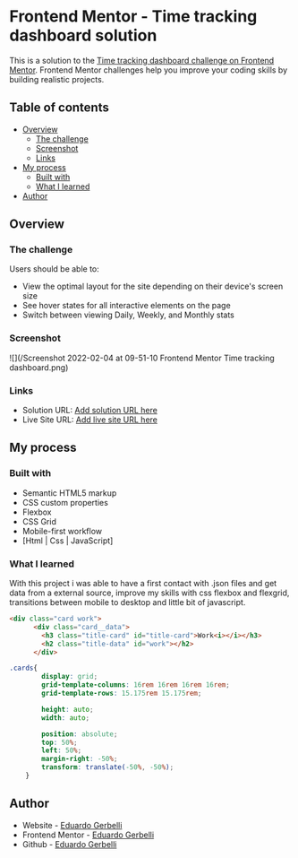 # Frontend Mentor - Time tracking dashboard solution

This is a solution to the [Time tracking dashboard challenge on Frontend Mentor](https://www.frontendmentor.io/challenges/time-tracking-dashboard-UIQ7167Jw). Frontend Mentor challenges help you improve your coding skills by building realistic projects. 

## Table of contents

- [Overview](#overview)
  - [The challenge](#the-challenge)
  - [Screenshot](#screenshot)
  - [Links](#links)
- [My process](#my-process)
  - [Built with](#built-with)
  - [What I learned](#what-i-learned)
- [Author](#author)

## Overview

### The challenge

Users should be able to:

- View the optimal layout for the site depending on their device's screen size
- See hover states for all interactive elements on the page
- Switch between viewing Daily, Weekly, and Monthly stats

### Screenshot

![](/Screenshot 2022-02-04 at 09-51-10 Frontend Mentor Time tracking dashboard.png)


### Links

- Solution URL: [Add solution URL here](https://github.com/gerbelli27/timetracking)
- Live Site URL: [Add live site URL here](https://gerbelli27.github.io/timetracking/)

## My process

### Built with

- Semantic HTML5 markup
- CSS custom properties
- Flexbox
- CSS Grid
- Mobile-first workflow
- [Html | Css | JavaScript]


### What I learned

With this project i was able to have a first contact with .json files and get data from a external source, improve my skills with css flexbox and flexgrid, transitions between mobile to desktop and little bit of javascript.



```html
<div class="card work">
      <div class="card__data">
        <h3 class="title-card" id="title-card">Work<i></i></h3>
        <h2 class="title-data" id="work"></h2>
      </div>
```
```css
.cards{
        display: grid;
        grid-template-columns: 16rem 16rem 16rem 16rem;
        grid-template-rows: 15.175rem 15.175rem;

        height: auto;
        width: auto;

        position: absolute;
        top: 50%;
        left: 50%;
        margin-right: -50%;
        transform: translate(-50%, -50%);
    }
```

## Author

- Website - [Eduardo Gerbelli](https://www.linkedin.com/in/eduardogerbelli/)
- Frontend Mentor - [Eduardo Gerbelli](https://www.frontendmentor.io/profile/gerbelli27)
- Github - [Eduardo Gerbelli](https://github.com/gerbelli27)